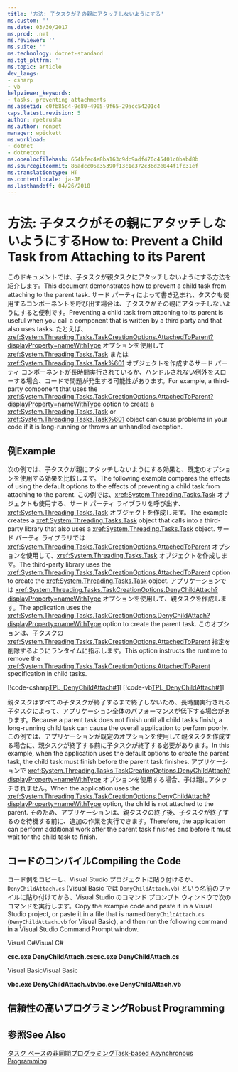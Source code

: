 ```yaml
---
title: '方法: 子タスクがその親にアタッチしないようにする'
ms.custom: ''
ms.date: 03/30/2017
ms.prod: .net
ms.reviewer: ''
ms.suite: ''
ms.technology: dotnet-standard
ms.tgt_pltfrm: ''
ms.topic: article
dev_langs:
- csharp
- vb
helpviewer_keywords:
- tasks, preventing attachments
ms.assetid: c0fb85d4-9e80-4905-9f65-29acc54201c4
caps.latest.revision: 5
author: rpetrusha
ms.author: ronpet
manager: wpickett
ms.workload:
- dotnet
- dotnetcore
ms.openlocfilehash: 654bfec4e8ba163c9dc9adf470c45401c0babd8b
ms.sourcegitcommit: 86adcc06e35390f13c1e372c36d2e044f1fc31ef
ms.translationtype: HT
ms.contentlocale: ja-JP
ms.lasthandoff: 04/26/2018
---
```

# <a name="how-to-prevent-a-child-task-from-attaching-to-its-parent"></a><span data-ttu-id="ae443-102">方法: 子タスクがその親にアタッチしないようにする</span><span class="sxs-lookup"><span data-stu-id="ae443-102">How to: Prevent a Child Task from Attaching to its Parent</span></span>
<span data-ttu-id="ae443-103">このドキュメントでは、子タスクが親タスクにアタッチしないようにする方法を紹介します。</span><span class="sxs-lookup"><span data-stu-id="ae443-103">This document demonstrates how to prevent a child task from attaching to the parent task.</span></span> <span data-ttu-id="ae443-104">サード パーティによって書き込まれ、タスクも使用するコンポーネントを呼び出す場合は、子タスクがその親にアタッチしないようにすると便利です。</span><span class="sxs-lookup"><span data-stu-id="ae443-104">Preventing a child task from attaching to its parent is useful when you call a component that is written by a third party and that also uses tasks.</span></span> <span data-ttu-id="ae443-105">たとえば、<xref:System.Threading.Tasks.TaskCreationOptions.AttachedToParent?displayProperty=nameWithType> オプションを使用して <xref:System.Threading.Tasks.Task> または <xref:System.Threading.Tasks.Task%601> オブジェクトを作成するサード パーティ コンポーネントが長時間実行されているか、ハンドルされない例外をスローする場合、コードで問題が発生する可能性があります。</span><span class="sxs-lookup"><span data-stu-id="ae443-105">For example, a third-party component that uses the <xref:System.Threading.Tasks.TaskCreationOptions.AttachedToParent?displayProperty=nameWithType> option to create a <xref:System.Threading.Tasks.Task> or <xref:System.Threading.Tasks.Task%601> object can cause problems in your code if it is long-running or throws an unhandled exception.</span></span>  
  
## <a name="example"></a><span data-ttu-id="ae443-106">例</span><span class="sxs-lookup"><span data-stu-id="ae443-106">Example</span></span>  
 <span data-ttu-id="ae443-107">次の例では、子タスクが親にアタッチしないようにする効果と、既定のオプションを使用する効果を比較します。</span><span class="sxs-lookup"><span data-stu-id="ae443-107">The following example compares the effects of using the default options to the effects of preventing a child task from attaching to the parent.</span></span> <span data-ttu-id="ae443-108">この例では、<xref:System.Threading.Tasks.Task> オブジェクトも使用する、サード パーティ ライブラリを呼び出す、<xref:System.Threading.Tasks.Task> オブジェクトを作成します。</span><span class="sxs-lookup"><span data-stu-id="ae443-108">The example creates a <xref:System.Threading.Tasks.Task> object that calls into a third-party library that also uses a <xref:System.Threading.Tasks.Task> object.</span></span> <span data-ttu-id="ae443-109">サード パーティ ライブラリでは <xref:System.Threading.Tasks.TaskCreationOptions.AttachedToParent> オプションを使用して、<xref:System.Threading.Tasks.Task> オブジェクトを作成します。</span><span class="sxs-lookup"><span data-stu-id="ae443-109">The third-party library uses the <xref:System.Threading.Tasks.TaskCreationOptions.AttachedToParent> option to create the <xref:System.Threading.Tasks.Task> object.</span></span> <span data-ttu-id="ae443-110">アプリケーションでは <xref:System.Threading.Tasks.TaskCreationOptions.DenyChildAttach?displayProperty=nameWithType> オプションを使用して、親タスクを作成します。</span><span class="sxs-lookup"><span data-stu-id="ae443-110">The application uses the <xref:System.Threading.Tasks.TaskCreationOptions.DenyChildAttach?displayProperty=nameWithType> option to create the parent task.</span></span> <span data-ttu-id="ae443-111">このオプションは、子タスクの <xref:System.Threading.Tasks.TaskCreationOptions.AttachedToParent> 指定を削除するようにランタイムに指示します。</span><span class="sxs-lookup"><span data-stu-id="ae443-111">This option instructs the runtime to remove the <xref:System.Threading.Tasks.TaskCreationOptions.AttachedToParent> specification in child tasks.</span></span>  
  
 [!code-csharp[TPL_DenyChildAttach#1](../../../samples/snippets/csharp/VS_Snippets_Misc/tpl_denychildattach/cs/denychildattach.cs#1)]
 [!code-vb[TPL_DenyChildAttach#1](../../../samples/snippets/visualbasic/VS_Snippets_Misc/tpl_denychildattach/vb/denychildattach.vb#1)]  
  
 <span data-ttu-id="ae443-112">親タスクはすべての子タスクが終了するまで終了しないため、長時間実行される子タスクによって、アプリケーション全体のパフォーマンスが低下する場合があります。</span><span class="sxs-lookup"><span data-stu-id="ae443-112">Because a parent task does not finish until all child tasks finish, a long-running child task can cause the overall application to perform poorly.</span></span> <span data-ttu-id="ae443-113">この例では、アプリケーションが既定のオプションを使用して親タスクを作成する場合に、親タスクが終了する前に子タスクが終了する必要があります。</span><span class="sxs-lookup"><span data-stu-id="ae443-113">In this example, when the application uses the default options to create the parent task, the child task must finish before the parent task finishes.</span></span> <span data-ttu-id="ae443-114">アプリケーションで <xref:System.Threading.Tasks.TaskCreationOptions.DenyChildAttach?displayProperty=nameWithType> オプションを使用する場合、子は親にアタッチされません。</span><span class="sxs-lookup"><span data-stu-id="ae443-114">When the application uses the <xref:System.Threading.Tasks.TaskCreationOptions.DenyChildAttach?displayProperty=nameWithType> option, the child is not attached to the parent.</span></span> <span data-ttu-id="ae443-115">そのため、アプリケーションは、親タスクの終了後、子タスクが終了するのを待機する前に、追加の作業を実行できます。</span><span class="sxs-lookup"><span data-stu-id="ae443-115">Therefore, the application can perform additional work after the parent task finishes and before it must wait for the child task to finish.</span></span>  
  
## <a name="compiling-the-code"></a><span data-ttu-id="ae443-116">コードのコンパイル</span><span class="sxs-lookup"><span data-stu-id="ae443-116">Compiling the Code</span></span>  
 <span data-ttu-id="ae443-117">コード例をコピーし、Visual Studio プロジェクトに貼り付けるか、`DenyChildAttach.cs` (Visual Basic では `DenyChildAttach.vb`) という名前のファイルに貼り付けてから、Visual Studio のコマンド プロンプト ウィンドウで次のコマンドを実行します。</span><span class="sxs-lookup"><span data-stu-id="ae443-117">Copy the example code and paste it in a Visual Studio project, or paste it in a file that is named `DenyChildAttach.cs` (`DenyChildAttach.vb` for Visual Basic), and then run the following command in a Visual Studio Command Prompt window.</span></span>  
  
 <span data-ttu-id="ae443-118">Visual C#</span><span class="sxs-lookup"><span data-stu-id="ae443-118">Visual C#</span></span>  
  
 <span data-ttu-id="ae443-119">**csc.exe DenyChildAttach.cs**</span><span class="sxs-lookup"><span data-stu-id="ae443-119">**csc.exe DenyChildAttach.cs**</span></span>  
  
 <span data-ttu-id="ae443-120">Visual Basic</span><span class="sxs-lookup"><span data-stu-id="ae443-120">Visual Basic</span></span>  
  
 <span data-ttu-id="ae443-121">**vbc.exe DenyChildAttach.vb**</span><span class="sxs-lookup"><span data-stu-id="ae443-121">**vbc.exe DenyChildAttach.vb**</span></span>  
  
## <a name="robust-programming"></a><span data-ttu-id="ae443-122">信頼性の高いプログラミング</span><span class="sxs-lookup"><span data-stu-id="ae443-122">Robust Programming</span></span>  
  
## <a name="see-also"></a><span data-ttu-id="ae443-123">参照</span><span class="sxs-lookup"><span data-stu-id="ae443-123">See Also</span></span>  
 [<span data-ttu-id="ae443-124">タスク ベースの非同期プログラミング</span><span class="sxs-lookup"><span data-stu-id="ae443-124">Task-based Asynchronous Programming</span></span>](../../../docs/standard/parallel-programming/task-based-asynchronous-programming.md)
